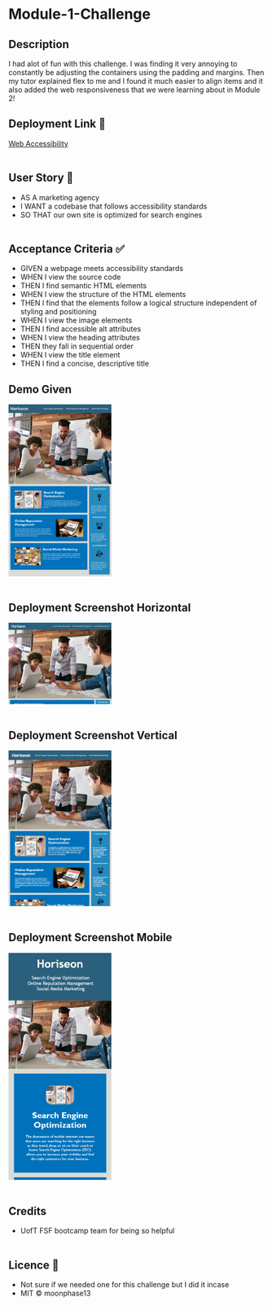 # Module-1-Challenge

## Description
  I had alot of fun with this challenge. I was finding it very annoying to constantly be adjusting the containers using the padding and margins. Then my tutor explained flex to me and I found it much easier to align items and it also added the web responsiveness that we were learning about in Module 2!

## Deployment Link 🔗
[Web Accessibility](https://moonphase13.github.io/Web-accessibility-C1/)
<br>  </br>

## User Story 📘
* AS A marketing agency
* I WANT a codebase that follows accessibility standards
* SO THAT our own site is optimized for search engines
<br>  </br>

## Acceptance Criteria ✅
* GIVEN a webpage meets accessibility standards
* WHEN I view the source code
* THEN I find semantic HTML elements
* WHEN I view the structure of the HTML elements
* THEN I find that the elements follow a logical structure independent of styling and positioning
* WHEN I view the image elements
* THEN I find accessible alt attributes
* WHEN I view the heading attributes
* THEN they fall in sequential order
* WHEN I view the title element
* THEN I find a concise, descriptive title

## Demo Given
<img src='./assets/images/01-html-css-git-homework-demo.png' width= 40%>
<br>  </br>

## Deployment Screenshot Horizontal
<img src='./assets/images/deployment-screenshot-horizontal.png' width= 40%>
<br>  </br>

## Deployment Screenshot Vertical
<img src='./assets/images/deployment-screenshot-vertical.png' width= 40%>
<br>  </br>

## Deployment Screenshot Mobile
<img src='./assets/images/deployment-screenshot-mobile.png' width= 40%>
<br>  </br>

## Credits
* UofT FSF bootcamp team for being so helpful
<br>  </br>

## Licence 🔑
* Not sure if we needed one for this challenge but I did it incase
* MIT © moonphase13
